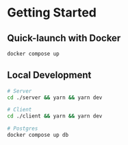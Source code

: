 
# Getting Started

## Quick-launch with Docker
```sh
docker compose up
```


## Local Development
```sh
# Server
cd ./server && yarn && yarn dev

# Client
cd ./client && yarn && yarn dev

# Postgres
docker compose up db
```